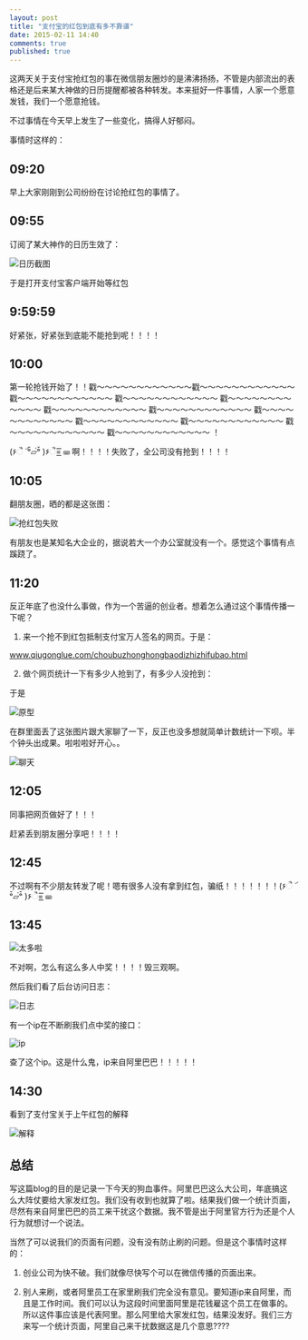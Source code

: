 ```yaml
---
layout: post
title: "支付宝的红包到底有多不靠谱"
date: 2015-02-11 14:40
comments: true
published: true
---
```


这两天关于支付宝抢红包的事在微信朋友圈炒的是沸沸扬扬，不管是内部流出的表格还是后来某大神做的日历提醒都被各种转发。本来挺好一件事情，人家一个愿意发钱，我们一个愿意抢钱。

不过事情在今天早上发生了一些变化，搞得人好郁闷。

事情时这样的：

## 09:20

早上大家刚刚到公司纷纷在讨论抢红包的事情了。

## 09:55

订阅了某大神作的日历生效了：

![日历截图](/images/hongbao/ical.jpg)

于是打开支付宝客户端开始等红包

## 9:59:59

好紧张，好紧张到底能不能抢到呢！！！！

## 10:00

第一轮抢钱开始了！！戳～～～～～～～～～～～～戳～～～～～～～～～～～～ 戳～～～～～～～～～～～～ 戳～～～～～～～～～～～～ 戳～～～～～～～～～～～～ 戳～～～～～～～～～～～～ 戳～～～～～～～～～～～～ 戳～～～～～～～～～～～～ 戳～～～～～～～～～～～～ 戳～～～～～～～～～～～～ 戳～～～～～～～～～～～～ 戳～～～～～～～～～～～～ ！



(۶ૈ ۜ ᵒ̌▱๋ᵒ̌ )۶ૈ=͟͟͞͞ ⌨ 啊！！！！失败了，全公司没有抢到！！！！



## 10:05

翻朋友圈，晒的都是这张图：

![抢红包失败](/images/hongbao/fail.jpg)

有朋友也是某知名大企业的，据说若大一个办公室就没有一个。感觉这个事情有点蹊跷了。


## 11:20

反正年底了也没什么事做，作为一个苦逼的创业者。想着怎么通过这个事情传播一下呢？

1. 来一个抢不到红包抵制支付宝万人签名的网页。于是：

www.qiugonglue.com/choubuzhonghongbaodizhizhifubao.html

2. 做个网页统计一下有多少人抢到了，有多少人没抢到：

于是


![原型](/images/hongbao/sketch.jpg)


在群里面丢了这张图片跟大家聊了一下，反正也没多想就简单计数统计一下呗。半个钟头出成果。啦啦啦好开心。。


![聊天](/images/hongbao/QQ-chat.jpg)


## 12:05

同事把网页做好了！！！

赶紧丢到朋友圈分享吧！！！！


## 12:45

不过啊有不少朋友转发了呢！嗯有很多人没有拿到红包，骗纸！！！！！！！(۶ૈ ۜ ᵒ̌▱๋ᵒ̌ )۶ૈ=͟͟͞͞ ⌨


## 13:45

![太多啦](/images/hongbao/too-many.jpg)


不对啊，怎么有这么多人中奖！！！！毁三观啊。


然后我们看了后台访问日志：

![日志](/images/hongbao/log.jpg)

有一个ip在不断刷我们点中奖的接口：

![ip](/images/hongbao/ip.jpg)


查了这个ip。这是什么鬼，ip来自阿里巴巴！！！！！


## 14:30

看到了支付宝关于上午红包的解释

![解释](/images/hongbao/zfb.jpg)


## 总结

写这篇blog的目的是记录一下今天的狗血事件。阿里巴巴这么大公司，年底搞这么大阵仗要给大家发红包。我们没有收到也就算了啦。结果我们做一个统计页面，尽然有来自阿里巴巴的员工来干扰这个数据。我不管是出于阿里官方行为还是个人行为就想讨一个说法。

当然了可以说我们的页面有问题，没有没有防止刷的问题。但是这个事情时这样的：

1. 创业公司为快不破。我们就像尽快写个可以在微信传播的页面出来。

2. 别人来刷，或者阿里员工在家里刷我们完全没有意见。要知道ip来自阿里，而且是工作时间。我们可以认为这段时间里面阿里是花钱雇这个员工在做事的。所以这件事应该是代表阿里。那么阿里给大家发红包，结果没发好。我们三方来写一个统计页面，阿里自己来干扰数据这是几个意思????
